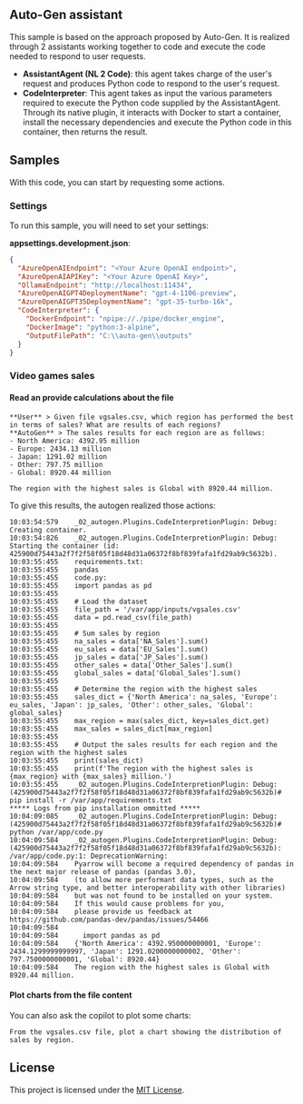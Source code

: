 ﻿## Auto-Gen assistant

This sample is based on the approach proposed by Auto-Gen.
It is realized through 2 assistants working together to code and execute the code needed to respond to user requests.

- __AssistantAgent (NL 2 Code)__: this agent takes charge of the user's request and produces Python code to respond to the user's request.
- __CodeInterpreter__: This agent takes as input the various parameters required to execute the Python code supplied by the AssistantAgent. Through its native plugin, it interacts with Docker to start a container, install the necessary dependencies and execute the Python code in this container, then returns the result.

## Samples

With this code, you can start by requesting some actions.

### Settings

To run this sample, you will need to set your settings: 

**appsettings.development.json**: 
```json
{
  "AzureOpenAIEndpoint": "<Your Azure OpenAI endpoint>",
  "AzureOpenAIAPIKey": "<Your Azure OpenAI Key>",
  "OllamaEndpoint": "http://localhost:11434",
  "AzureOpenAIGPT4DeploymentName": "gpt-4-1106-preview",
  "AzureOpenAIGPT35DeploymentName": "gpt-35-turbo-16k",
  "CodeInterpreter": {
    "DockerEndpoint": "npipe://./pipe/docker_engine",
    "DockerImage": "python:3-alpine",
    "OutputFilePath": "C:\\auto-gen\\outputs"
  }
}
```

### Video games sales

#### Read an provide calculations about the file

```
**User** > Given file vgsales.csv, which region has performed the best in terms of sales? What are results of each regions?
**AutoGen** > The sales results for each region are as follows:
- North America: 4392.95 million
- Europe: 2434.13 million
- Japan: 1291.02 million
- Other: 797.75 million
- Global: 8920.44 million

The region with the highest sales is Global with 8920.44 million.
```

To give this results, the autogen realized those actions: 

```
10:03:54:579	_02_autogen.Plugins.CodeInterpretionPlugin: Debug: Creating container.
10:03:54:826	_02_autogen.Plugins.CodeInterpretionPlugin: Debug: Starting the container (id: 425900d75443a2f7f2f58f05f18d48d31a06372f8bf839fafa1fd29ab9c5632b).
10:03:55:455	requirements.txt:
10:03:55:455	pandas
10:03:55:455	code.py:
10:03:55:455	import pandas as pd
10:03:55:455	
10:03:55:455	# Load the dataset
10:03:55:455	file_path = '/var/app/inputs/vgsales.csv'
10:03:55:455	data = pd.read_csv(file_path)
10:03:55:455	
10:03:55:455	# Sum sales by region
10:03:55:455	na_sales = data['NA_Sales'].sum()
10:03:55:455	eu_sales = data['EU_Sales'].sum()
10:03:55:455	jp_sales = data['JP_Sales'].sum()
10:03:55:455	other_sales = data['Other_Sales'].sum()
10:03:55:455	global_sales = data['Global_Sales'].sum()
10:03:55:455	
10:03:55:455	# Determine the region with the highest sales
10:03:55:455	sales_dict = {'North America': na_sales, 'Europe': eu_sales, 'Japan': jp_sales, 'Other': other_sales, 'Global': global_sales}
10:03:55:455	max_region = max(sales_dict, key=sales_dict.get)
10:03:55:455	max_sales = sales_dict[max_region]
10:03:55:455	
10:03:55:455	# Output the sales results for each region and the region with the highest sales
10:03:55:455	print(sales_dict)
10:03:55:455	print(f'The region with the highest sales is {max_region} with {max_sales} million.')
10:03:55:455	_02_autogen.Plugins.CodeInterpretionPlugin: Debug: (425900d75443a2f7f2f58f05f18d48d31a06372f8bf839fafa1fd29ab9c5632b)# pip install -r /var/app/requirements.txt
***** Logs from pip installation ommitted *****
10:04:09:085	_02_autogen.Plugins.CodeInterpretionPlugin: Debug: (425900d75443a2f7f2f58f05f18d48d31a06372f8bf839fafa1fd29ab9c5632b)# python /var/app/code.py
10:04:09:584	_02_autogen.Plugins.CodeInterpretionPlugin: Debug: (425900d75443a2f7f2f58f05f18d48d31a06372f8bf839fafa1fd29ab9c5632b): /var/app/code.py:1: DeprecationWarning: 
10:04:09:584	Pyarrow will become a required dependency of pandas in the next major release of pandas (pandas 3.0),
10:04:09:584	(to allow more performant data types, such as the Arrow string type, and better interoperability with other libraries)
10:04:09:584	but was not found to be installed on your system.
10:04:09:584	If this would cause problems for you,
10:04:09:584	please provide us feedback at https://github.com/pandas-dev/pandas/issues/54466
10:04:09:584	        
10:04:09:584	  import pandas as pd
10:04:09:584	{'North America': 4392.950000000001, 'Europe': 2434.1299999999997, 'Japan': 1291.0200000000002, 'Other': 797.7500000000001, 'Global': 8920.44}
10:04:09:584	The region with the highest sales is Global with 8920.44 million.
```

#### Plot charts from the file content

You can also ask the copilot to plot some charts: 

```
From the vgsales.csv file, plot a chart showing the distribution of sales by region.
```

## License

This project is licensed under the [MIT License](LICENSE).